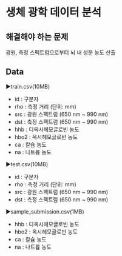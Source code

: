 # 생체 광학 데이터 분석

## 해결해야 하는 문제
광원, 측정 스펙트럼으로부터 뇌 내 성분 농도 산출


## Data
▶train.csv(10MB)
- id : 구분자
- rho : 측정 거리 (단위: mm)
- src : 광원 스펙트럼 (650 nm ~ 990 nm)
- dst : 측정 스펙트럼 (650 nm ~ 990 nm)
- hhb : 디옥시헤모글로빈 농도
- hbo2 : 옥시헤모글로빈 농도
- ca : 칼슘 농도
- na : 나트륨 농도

▶test.csv(10MB)
- id : 구분자
- rho : 측정 거리 (단위: mm)
- src : 광원 스펙트럼 (650 nm ~ 990 nm)
- dst : 측정 스펙트럼 (650 nm ~ 990 nm)

▶sample_submission.csv(1MB)
- hhb : 디옥시헤모글로빈 농도
- hbo2 : 옥시헤모글로빈 농도
- ca : 칼슘 농도
- na : 나트륨 농도
